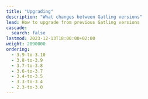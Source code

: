 ```yaml
---
title: "Upgrading"
description: "What changes between Gatling versions"
lead: How to upgrade from previous Gatling versions
cascade:
  search: false
lastmod: 2023-12-13T18:00:00+02:00
weight: 2090000
ordering:
  - 3.9-to-3.10
  - 3.8-to-3.9
  - 3.7-to-3.8
  - 3.6-to-3.7
  - 3.4-to-3.5
  - 3.3-to-3.4
  - 2.3-to-3.0
---
```

